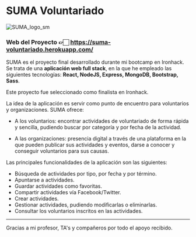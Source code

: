 # SUMA Voluntariado


![SUMA_logo_sm](https://user-images.githubusercontent.com/57541142/76793509-70fbf480-67c5-11ea-9455-fab45c2d6087.png)


### Web del Proyecto 👉🏻 https://suma-voluntariado.herokuapp.com/


SUMA es el proyecto final desarrollado durante mi bootcamp en Ironhack. Se trata de una **aplicación web full stack**, en la que he empleado las siguientes tecnologías: **React, NodeJS, Express, MongoDB, Bootstrap, Sass**.

Este proyecto fue seleccionado como finalista en Ironhack.

La idea de la aplicación es servir como punto de encuentro para voluntarios y organizaciones. SUMA ofrece:

-  A los voluntarios: encontrar actividades de voluntariado de forma rápida y sencilla, pudiendo buscar por categoría y por fecha de la actividad.

- A las organizaciones: presencia digital a través de una plataforma en la que pueden publicar sus actividades y eventos, darse a conocer y conseguir voluntarios para sus causas.

Las principales funcionalidades de la aplicación son las siguientes: 

- Búsqueda de actividades por tipo, por fecha y por término.
- Apuntarse a actividades.
- Guardar actividades como favoritas.
- Compartir actividades vía Facebook/Twitter.
- Crear actividades.
- Gestionar actividades, pudiendo modificarlas o eliminarlas.
- Consultar los voluntarios inscritos en las actividades.

______________________________________________________________________


Gracias a mi profesor, TA's y compañeros por todo el apoyo recibido.
